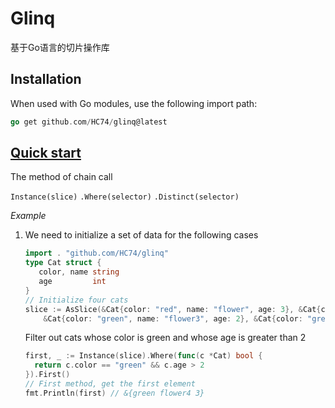 # Glinq
基于Go语言的切片操作库
## Installation

When used with Go modules, use the following import path:
```go
go get github.com/HC74/glinq@latest
```
## <u>Quick start</u>
The method of chain call

`Instance(slice)` `.Where(selector)` `.Distinct(selector)`

*Example*
1. We need to initialize a set of data for the following cases
    ```go
   import . "github.com/HC74/glinq"
   type Cat struct {
	   color, name string
	   age         int
    }
   // Initialize four cats
   slice := AsSlice(&Cat{color: "red", name: "flower", age: 3}, &Cat{color: "blue", name: "flower2", age: 5},
		&Cat{color: "green", name: "flower3", age: 2}, &Cat{color: "green", name: "flower4", age: 3})
    ```
   Filter out cats whose color is green and whose age is greater than 2
      ```go
      first, _ := Instance(slice).Where(func(c *Cat) bool {
        return c.color == "green" && c.age > 2
      }).First()
      // First method, get the first element
      fmt.Println(first) // &{green flower4 3}
      ```